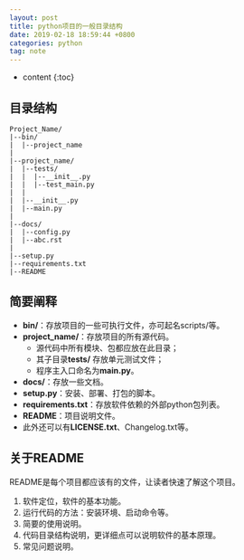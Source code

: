 ```yaml
---
layout: post
title: python项目的一般目录结构
date: 2019-02-18 18:59:44 +0800
categories: python
tag: note
---
```


* content
{:toc}


## 目录结构

```tree
Project_Name/
|--bin/
|  |--project_name
|
|--project_name/
|  |--tests/
|  |  |--__init__.py
|  |  |--test_main.py
|  |
|  |--__init__.py
|  |--main.py
|
|--docs/
|  |--config.py
|  |--abc.rst
|
|--setup.py
|--requirements.txt
|--README
```

## 简要阐释

* **bin/**：存放项目的一些可执行文件，亦可起名scripts/等。
* **project_name/**：存放项目的所有源代码。
  * 源代码中所有模块、包都应放在此目录；
  * 其子目录**tests/** 存放单元测试文件；
  * 程序主入口命名为**main.py**。
* **docs/**：存放一些文档。
* **setup.py**：安装、部署、打包的脚本。
* **requirements.txt**：存放软件依赖的外部python包列表。
* **README**：项目说明文件。
* 此外还可以有**LICENSE.txt**、Changelog.txt等。

## 关于README

README是每个项目都应该有的文件，让读者快速了解这个项目。

1. 软件定位，软件的基本功能。
2. 运行代码的方法：安装环境、启动命令等。
3. 简要的使用说明。
4. 代码目录结构说明，更详细点可以说明软件的基本原理。
5. 常见问题说明。
